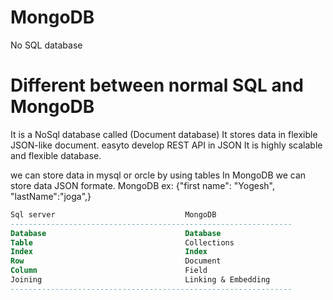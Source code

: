 # MongoDB
No SQL database 


# Different between normal SQL and MongoDB
  It is a NoSql database called (Document database)
  It stores data in flexible JSON-like document.
     easyto develop REST API in JSON
  It is highly scalable and flexible database.
  
  
we can store data in mysql or orcle by using tables 
In MongoDB we can store data JSON formate.
MongoDB ex: 
{"first name": "Yogesh",
 "lastName":"joga",}
 ```sql
 Sql server                             MongoDB
 ---------------------------------------------------------------
 Database                               Database
 Table                                  Collections
 Index                                  Index
 Row                                    Document
 Column                                 Field
 Joining                                Linking & Embedding
 ---------------------------------------------------------------
 
 ```
 
 
